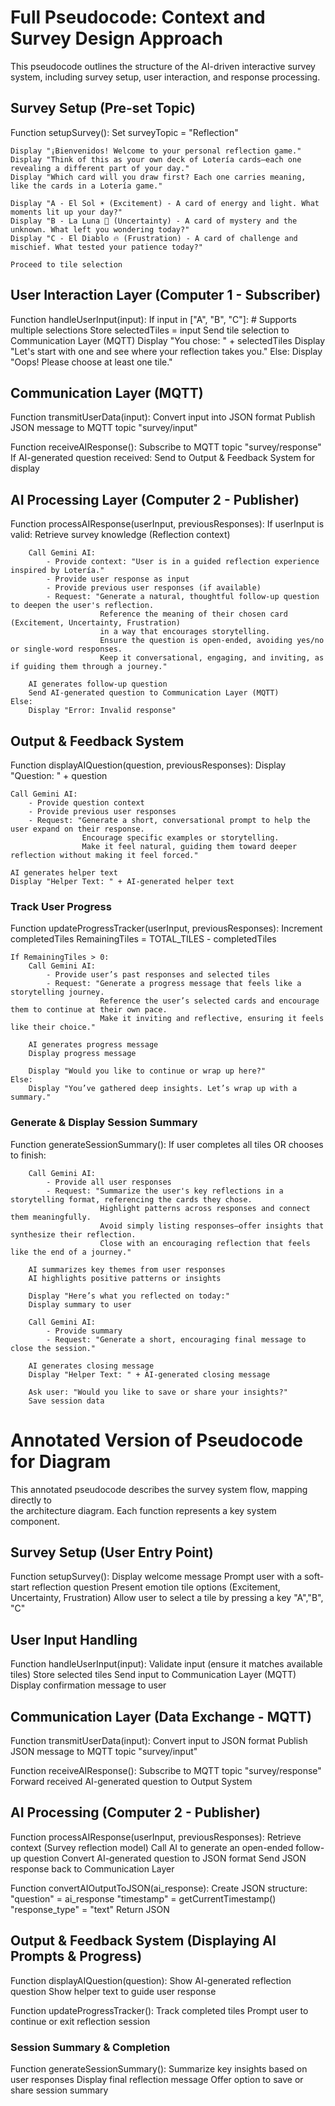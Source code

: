 # Full Pseudocode: Context and Survey Design Approach
This pseudocode outlines the structure of the AI-driven interactive survey system, 
including survey setup, user interaction, and response processing.

## Survey Setup (Pre-set Topic)
Function setupSurvey():
    Set surveyTopic = "Reflection"
    
    Display "¡Bienvenidos! Welcome to your personal reflection game."
    Display "Think of this as your own deck of Lotería cards—each one revealing a different part of your day."
    Display "Which card will you draw first? Each one carries meaning, like the cards in a Lotería game."

    Display "A - El Sol ☀️ (Excitement) - A card of energy and light. What moments lit up your day?"
    Display "B - La Luna 🌙 (Uncertainty) - A card of mystery and the unknown. What left you wondering today?"
    Display "C - El Diablo 🔥 (Frustration) - A card of challenge and mischief. What tested your patience today?"
    
    Proceed to tile selection


## User Interaction Layer (Computer 1 - Subscriber)
Function handleUserInput(input):
    If input in ["A", "B", "C"]:  # Supports multiple selections
        Store selectedTiles = input
        Send tile selection to Communication Layer (MQTT)
        Display "You chose: " + selectedTiles
        Display "Let's start with one and see where your reflection takes you."
    Else:
        Display "Oops! Please choose at least one tile."

## Communication Layer (MQTT)
Function transmitUserData(input):
    Convert input into JSON format
    Publish JSON message to MQTT topic "survey/input"

Function receiveAIResponse():
    Subscribe to MQTT topic "survey/response"
    If AI-generated question received:
        Send to Output & Feedback System for display


## AI Processing Layer (Computer 2 - Publisher)
Function processAIResponse(userInput, previousResponses):
    If userInput is valid:
        Retrieve survey knowledge (Reflection context)
        
        Call Gemini AI:
            - Provide context: "User is in a guided reflection experience inspired by Lotería."
            - Provide user response as input
            - Provide previous user responses (if available)
            - Request: "Generate a natural, thoughtful follow-up question to deepen the user's reflection.
                        Reference the meaning of their chosen card (Excitement, Uncertainty, Frustration) 
                        in a way that encourages storytelling.
                        Ensure the question is open-ended, avoiding yes/no or single-word responses.
                        Keep it conversational, engaging, and inviting, as if guiding them through a journey."
        
        AI generates follow-up question
        Send AI-generated question to Communication Layer (MQTT)
    Else:
        Display "Error: Invalid response"


## Output & Feedback System
Function displayAIQuestion(question, previousResponses):
    Display "Question: " + question

    Call Gemini AI:
        - Provide question context
        - Provide previous user responses
        - Request: "Generate a short, conversational prompt to help the user expand on their response.
                    Encourage specific examples or storytelling.
                    Make it feel natural, guiding them toward deeper reflection without making it feel forced."

    AI generates helper text
    Display "Helper Text: " + AI-generated helper text

### Track User Progress
Function updateProgressTracker(userInput, previousResponses):
    Increment completedTiles
    RemainingTiles = TOTAL_TILES - completedTiles
    
    If RemainingTiles > 0:
        Call Gemini AI:
            - Provide user’s past responses and selected tiles
            - Request: "Generate a progress message that feels like a storytelling journey. 
                        Reference the user’s selected cards and encourage them to continue at their own pace.
                        Make it inviting and reflective, ensuring it feels like their choice."

        AI generates progress message
        Display progress message

        Display "Would you like to continue or wrap up here?"
    Else:
        Display "You’ve gathered deep insights. Let’s wrap up with a summary."

### Generate & Display Session Summary
Function generateSessionSummary():
    If user completes all tiles OR chooses to finish:
        
        Call Gemini AI:
            - Provide all user responses
            - Request: "Summarize the user's key reflections in a storytelling format, referencing the cards they chose. 
                        Highlight patterns across responses and connect them meaningfully.
                        Avoid simply listing responses—offer insights that synthesize their reflection.
                        Close with an encouraging reflection that feels like the end of a journey."
        
        AI summarizes key themes from user responses
        AI highlights positive patterns or insights

        Display "Here’s what you reflected on today:"
        Display summary to user
        
        Call Gemini AI:
            - Provide summary
            - Request: "Generate a short, encouraging final message to close the session."

        AI generates closing message
        Display "Helper Text: " + AI-generated closing message

        Ask user: "Would you like to save or share your insights?"
        Save session data


# Annotated Version of Pseudocode for Diagram
This annotated pseudocode describes the survey system flow, mapping directly to  
the architecture diagram. Each function represents a key system component.

## Survey Setup (User Entry Point)
Function setupSurvey():
    Display welcome message
    Prompt user with a soft-start reflection question
    Present emotion tile options (Excitement, Uncertainty, Frustration)
    Allow user to select a tile by pressing a key "A","B", "C"

## User Input Handling
Function handleUserInput(input):
    Validate input (ensure it matches available tiles)
    Store selected tiles
    Send input to Communication Layer (MQTT)
    Display confirmation message to user

## Communication Layer (Data Exchange - MQTT)
Function transmitUserData(input):
    Convert input to JSON format
    Publish JSON message to MQTT topic "survey/input"

Function receiveAIResponse():
    Subscribe to MQTT topic "survey/response"
    Forward received AI-generated question to Output System

## AI Processing (Computer 2 - Publisher)
Function processAIResponse(userInput, previousResponses):
    Retrieve context (Survey reflection model)
    Call AI to generate an open-ended follow-up question
    Convert AI-generated question to JSON format
    Send JSON response back to Communication Layer

Function convertAIOutputToJSON(ai_response):
    Create JSON structure:
        "question" = ai_response
        "timestamp" = getCurrentTimestamp()
        "response_type" = "text"
    Return JSON

## Output & Feedback System (Displaying AI Prompts & Progress)
Function displayAIQuestion(question):
    Show AI-generated reflection question
    Show helper text to guide user response

Function updateProgressTracker():
    Track completed tiles
    Prompt user to continue or exit reflection session

### Session Summary & Completion
Function generateSessionSummary():
    Summarize key insights based on user responses
    Display final reflection message
    Offer option to save or share session summary

